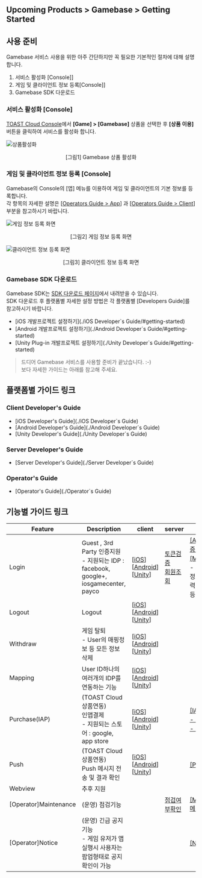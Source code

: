 ## Upcoming Products > Gamebase > Getting Started

## 사용 준비
Gamebase 서비스 사용을 위한 아주 간단하지만 꼭 필요한 기본적인 절차에 대해 설명합니다.

1. 서비스 활성화 [Console]]
2. 게임 및 클라이언트 정보 등록[Console]]
3. Gamebase SDK 다운로드

### 서비스 활성화 [Console]

[TOAST Cloud Console](http://console.cloud.toast.com)에서 **[Game] > [Gamebase]** 상품을 선택한 후 **[상품 이용]** 버튼을 클릭하여 서비스를 활성화 합니다.

![상품활성화](http://static.toastoven.net/prod_gamebase/GettingStarted/img_console_active_1.0.png)
<center>[그림1] Gamebase 상품 활성화</center>

### 게임 및 클라이언트 정보 등록 [Console]

Gamebase의 Console의 [앱] 메뉴를 이용하여 게임 및 클라이언트의 기본 정보를 등록합니다.<br>
각 항목의 자세한 설명은 [[Operators Guide > App](/Upcoming%20Products/Gamebase/Operator%60s%20Guide/#_3)] 과 [[Operators Guide > Client](/Upcoming%20Products/Gamebase/Operator%60s%20Guide/#_4)] 부분을 참고하시기 바랍니다.



![게임 정보 등록 화면](http://static.toastoven.net/prod_gamebase/GettingStarted/img_console_app_1.0.png)
<center>[그림2] 게임 정보 등록 화면</center>

![클라이언트 정보 등록 화면](http://static.toastoven.net/prod_gamebase/GettingStarted/img_console_client_1.0.png)
<center>[그림3] 클라이언트 정보 등록 화면</center>



### Gamebase SDK 다운로드

Gamebase SDK는 [SDK 다운로드 페이지](http://docs.cloud.toast.com/ko/Download/)에서 내려받을 수 있습니다.<br>SDK 다운로드 후 플랫폼별 자세한 설정 방법은 각 플랫폼별 [Developers Guide]를 참고하시기 바랍니다.

* [iOS 개발프로젝트 설정하기](./iOS Developer`s Guide/#getting-started)
* [Android 개발프로젝트 설정하기](./Android Developer`s Guide/#getting-started)
* [Unity Plug-in 개발프로젝트 설정하기](./Unity Developer`s Guide/#getting-started)

> 드디어 Gamebase 서비스를 사용할 준비가 끝났습니다. :-) <br> 보다 자세한 가이드는 아래를 참고해 주세요.


## 플랫폼별 가이드 링크
### Client Developer's Guide
* [iOS Developer's Guide](./iOS Developer`s Guide)
* [Android Developer's Guide](./Android Developer`s Guide)
* [Unity Developer's Guide](./Unity Developer`s Guide)

### Server Developer's Guide
* [Server Developer's Guide](./Server Developer`s Guide)

### Operator's Guide
* [Operator's Guide](./Operator`s Guide)


## 기능별 가이드 링크

| Feature | Description | client | server  | console |
|--------|--------|--------|--------|--------|
| Login        | Guest , 3rd Party 인증지원  <br> - 지원되는 IDP : facebook, google+, iosgamecenter, payco      | [[iOS](/Upcoming%20Products/Gamebase/iOS%20Developer%60s%20Guide/#login)] [[Android](/Upcoming%20Products/Gamebase/Android%20Developer%60s%20Guide/#login)] [[Unity](/Upcoming%20Products/Gamebase/Unity%20Developer%60s%20Guide/#login)]  | [토큰검증](/Upcoming%20Products/Gamebase/Server%20Developer%60s%20Guide/#_5) <br> [회원조회](/Upcoming%20Products/Gamebase/Server%20Developer%60s%20Guide/#_7) |  [[App]메뉴의 인증정보설정](/Upcoming%20Products/Gamebase/Operator%60s%20Guide/#_3) <br> [[Member]메뉴](/Upcoming%20Products/Gamebase/Operator%60s%20Guide/#_11) <br> - 회원조회(기본정보, 로그인이력, 플레이타임 등) |
| Logout       |  Logout      | [[iOS](/Upcoming%20Products/Gamebase/iOS%20Developer%60s%20Guide/#logout)] [[Android](/Upcoming%20Products/Gamebase/Android%20Developer%60s%20Guide/#logout)] [[Unity](/Upcoming%20Products/Gamebase/Unity%20Developer%60s%20Guide/#logout)]| | |
| Withdraw       | 게임 탈퇴 <br> - User의 매핑정보 등 모든 정보 삭제     | [[iOS](/Upcoming%20Products/Gamebase/iOS%20Developer%60s%20Guide/#withdraw)] [[Android](/Upcoming%20Products/Gamebase/Android%20Developer%60s%20Guide/#withdraw)] [[Unity](/Upcoming%20Products/Gamebase/Unity%20Developer%60s%20Guide/#withdraw)]| | |
| Mapping       | User ID하나의 여러개의 IDP를 연동하는 기능      | [[iOS](/Upcoming%20Products/Gamebase/iOS%20Developer%60s%20Guide/#mapping)] [[Android](/Upcoming%20Products/Gamebase/Android%20Developer%60s%20Guide/#mapping)] [[Unity](/Upcoming%20Products/Gamebase/Unity%20Developer%60s%20Guide/#mapping)]| | |
| Purchase(IAP)       |  (TOAST Cloud 상품연동) <br> 인앱결제 <br> - 지원되는 스토어 : google, app store      | [[iOS](/Upcoming%20Products/Gamebase/iOS%20Developer%60s%20Guide/#purchase)] [[Android](/Upcoming%20Products/Gamebase/Android%20Developer%60s%20Guide/#purchase)] [[Unity](/Upcoming%20Products/Gamebase/Unity%20Developer%60s%20Guide/#purchase)]| | [[IAP]메뉴](/Upcoming%20Products/Gamebase/Operator%60s%20Guide/#_13)<br> [- 아이템 등록](/Upcoming%20Products/Gamebase/Operator%60s%20Guide/#_15) <br> [- 결제정보 조회](/Upcoming%20Products/Gamebase/Operator%60s%20Guide/#_16) |
| Push       | (TOAST Cloud 상품연동) <br> Push 메시지 전송 및 결과 확인      | [[iOS](/Upcoming%20Products/Gamebase/iOS%20Developer%60s%20Guide/#push)] [[Android](/Upcoming%20Products/Gamebase/Android%20Developer%60s%20Guide/#push)] [[Unity](/Upcoming%20Products/Gamebase/Unity%20Developer%60s%20Guide/#push)]| |[[Push]메뉴](/Upcoming%20Products/Gamebase/Operator%60s%20Guide/#_9) |
| Webview      | 추후 지원       |  | | |
| [Operator]Maintenance      | (운영) 점검기능       |  | [점검여부확인](/Upcoming%20Products/Gamebase/Server%20Developer%60s%20Guide/#_10) |  [[Maintenance]메뉴](/Upcoming%20Products/Gamebase/Operator%60s%20Guide/#_5) |
| [Operator]Notice      | (운영) 긴급 공지 기능 <br> - 게임 유저가 앱 실행시 사용자는 팝업형태로 공지 확인이 가능      | | | [[Notice]메뉴](/Upcoming%20Products/Gamebase/Operator%60s%20Guide/#_7) |
